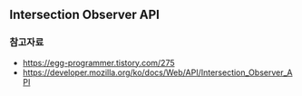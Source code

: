 ## Intersection Observer API


### 참고자료
- https://egg-programmer.tistory.com/275
- https://developer.mozilla.org/ko/docs/Web/API/Intersection_Observer_API



